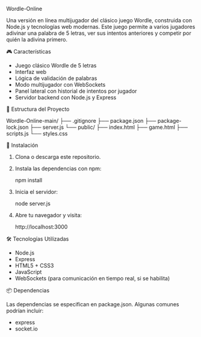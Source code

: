 Wordle-Online

Una versión en línea multijugador del clásico juego Wordle, construida con Node.js y tecnologías web modernas. Este juego permite a varios jugadores adivinar una palabra de 5 letras, ver sus intentos anteriores y competir por quién la adivina primero.

🎮 Características

- Juego clásico Wordle de 5 letras
- Interfaz web
- Lógica de validación de palabras
- Modo multijugador con WebSockets
- Panel lateral con historial de intentos por jugador
- Servidor backend con Node.js y Express

📁 Estructura del Proyecto

Wordle-Online-main/
├── .gitignore
├── package.json
├── package-lock.json
├── server.js
└── public/
    ├── index.html
    ├── game.html
    ├── scripts.js
    └── styles.css

🚀 Instalación

1. Clona o descarga este repositorio.

2. Instala las dependencias con npm:

   npm install

3. Inicia el servidor:

   node server.js

4. Abre tu navegador y visita:

   http://localhost:3000

🛠️ Tecnologías Utilizadas

- Node.js
- Express
- HTML5 + CSS3
- JavaScript
- WebSockets (para comunicación en tiempo real, si se habilita)

📦 Dependencias

Las dependencias se especifican en package.json. Algunas comunes podrían incluir:

- express
- socket.io 
